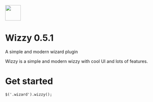 <img src="https://image.flaticon.com/icons/png/512/178/178396.png" height="50">

# Wizzy 0.5.1
A simple and modern wizard plugin

Wizzy is a simple and modern wizzy with cool UI and lots of features.

Get started
====
```html
$('.wizard').wizzy();
```
